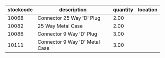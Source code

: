 |stockcode|description|quantity|location|
|---------|-----------|--------|--------|
|10068|Connector 25 Way 'D' Plug|2.00||
|10082|25 Way Metal Case|2.00||
|10086|Connector 9 Way 'D' Plug|3.00||
|10111|Connector 9 Way 'D' Metal Case|3.00||
